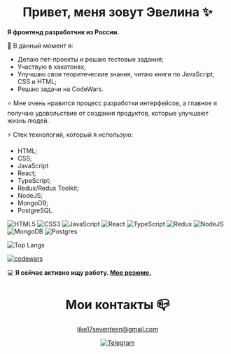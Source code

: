 <h1 align="center">Привет, меня зовут Эвелина ✨</h1>

<b>Я фронтенд разработчик из России.</b>

🔭 В данный момент я:
- Делаю пет-проекты и решаю тестовые задания;
- Участвую в хакатонах;
- Улучшаю свои теоритеческие знания, читаю книги по JavaScript, CSS и HTML;
- Решаю задачи на CodeWars.

⭐️ Мне очень нравится процесс разработки интерфейсов, а главное я получаю удовольствие от создания продуктов, которые улучшают жизнь людей.

⚡ Стек технологий, который я использую:
- HTML;
- CSS;
- JavaScript
- React;
- TypeScript;
- Redux/Redux Toolkit;
- NodeJS;
- MongoDB;
- PostgreSQL.
  
![HTML5](https://img.shields.io/badge/html5-%23E34F26.svg?style=for-the-badge&logo=html5&logoColor=white)
![CSS3](https://img.shields.io/badge/css3-%231572B6.svg?style=for-the-badge&logo=css3&logoColor=white)
![JavaScript](https://img.shields.io/badge/javascript-%23323330.svg?style=for-the-badge&logo=javascript&logoColor=%23F7DF1E)
![React](https://img.shields.io/badge/react-%2320232a.svg?style=for-the-badge&logo=react&logoColor=%2361DAFB)
![TypeScript](https://img.shields.io/badge/typescript-%23007ACC.svg?style=for-the-badge&logo=typescript&logoColor=white)
![Redux](https://img.shields.io/badge/redux-%23593d88.svg?style=for-the-badge&logo=redux&logoColor=white)
![NodeJS](https://img.shields.io/badge/node.js-6DA55F?style=for-the-badge&logo=node.js&logoColor=white)
![MongoDB](https://img.shields.io/badge/MongoDB-%234ea94b.svg?style=for-the-badge&logo=mongodb&logoColor=white)
![Postgres](https://img.shields.io/badge/postgres-%23316192.svg?style=for-the-badge&logo=postgresql&logoColor=white)
  
![Top Langs](https://github-readme-stats.vercel.app/api/top-langs/?username=evilya2505&layout=compact)

[![codewars](https://www.codewars.com/users/evilya/badges/large)](https://www.codewars.com/users/evilya)   

💻 <b>Я сейчас активно ищу работу. [Мое резюме.](https://drive.google.com/file/d/1XG0BPHdattgy11j5guI45yB3zBMCTbxV/view?usp=sharing)</b>

<h1 align="center">Мои контакты 📪</h1> 

<div align="center">
  
like17seventeen@gmail.com
  
[![Telegram](https://img.shields.io/badge/Telegram-2CA5E0?style=for-the-badge&logo=telegram&logoColor=white)](https://t.me/evi_lya)

</div>

